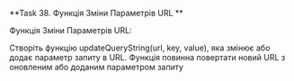 **Task 38. Функція Зміни Параметрів URL **

Функція Зміни Параметрів URL:

Створіть функцію updateQueryString(url, key, value), яка змінює або додає параметр запиту в URL.
Функція повинна повертати новий URL з оновленим або доданим параметром запиту